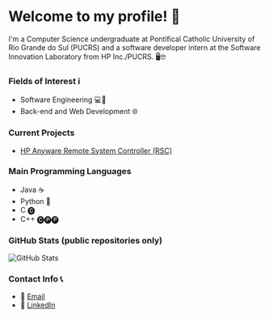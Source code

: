 # Welcome to my profile! 👋

I'm a Computer Science undergraduate at Pontifical Catholic University of Rio Grande do Sul (PUCRS) and a software developer intern at the Software Innovation Laboratory from HP Inc./PUCRS. 🖥️🤓

### Fields of Interest ℹ
- Software Engineering 💻🔧
- Back-end and Web Development 🌐

### Current Projects
- [HP Anyware Remote System Controller (RSC)](https://www.hp.com/us-en/solutions/anyware-remote-system-controller.html)

### Main Programming Languages 
- Java ☕
- Python 🐍
- C 🅒
- C++ 🅒🅟🅟

### GitHub Stats (public repositories only)
![GitHub Stats](https://github-readme-stats.vercel.app/api?username=rsuffert&show_icons=true&count_private=true&theme=radical)

### Contact Info 📞
-  📧 [Email](mailto:ricardobsuffert@gmail.com)
- 💼 [LinkedIn](https://www.linkedin.com/in/ricardo-suffert/)

